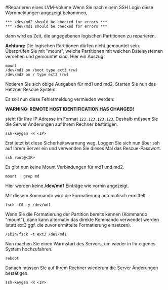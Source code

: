 #Reparieren eines LVM-Volume
Wenn Sie nach einem SSH Login diese Warnmeldungen angezeigt bekommen,

```
*** /dev/md2 should be checked for errors ***
*** /dev/md1 should be checked for errors ***
```

dann wird es Zeit, die angegebenen logischen Partitionen zu reparieren.

**Achtung:** Die logischen Partitionen dürfen nicht gemountet sein. Überprüfen Sie mit "mount", welche Partitionen mit welchen Dateisystemen versehen und gemountet sind. Hier ein Auszug:

```
mount
/dev/md1 on /boot type ext3 (rw)
/dev/md2 on / type ext3 (rw)
```

Notieren Sie sich obige Ausgaben für md1 und md2. Starten Sie nun das Hetzner Rescue System.

Es soll nun diese Fehlermeldung vermieden werden:

**WARNING: REMOTE HOST IDENTIFICATION HAS CHANGED!**


**<IP>** steht für Ihre IP Adresse im Format `123.123.123.123`. Deshalb müssen Sie die Server Änderungen auf Ihrem Rechner bestätigen.

`ssh-keygen -R <IP>`

Erst jetzt ist diese Sicherheitswarnung weg. Loggen Sie sich nun über ssh auf Ihrem Server ein und verwenden Sie dieses Mal das Rescue-Passwort.

`ssh root@<IP>`

Es gibt nun keine Mount Verbindungen für md1 und md2.

`mount | grep md`

Hier werden keine **/dev/md1** Einträge wie vorhin angezeigt.

Mit diesem Kommando wird die Formatierung automatisch ermittelt.

`fsck -C0 -y /dev/md1`

Wenn Sie die Formatierung der Partition bereits kennen (Kommando "mount"), dann kann alternativ das direkte Kommando verwendet werden (statt ext3 ggf. die zuvor ermittelte Formatierung einsetzen).

`/sbin/fsck -t ext3 /dev/md1`

Nun machen Sie einen Warmstart des Servers, um wieder in Ihr eigenes System hochzufahren.

`reboot`

Danach müssen Sie auf Ihrem Rechner wiederum die Server Änderungen bestätigen.

`ssh-keygen -R <IP>`
